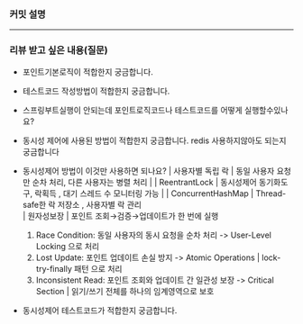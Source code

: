 ### **커밋 설명**
<!--  
8aa23de 포인트기본기능 추가
c14ee23 테스트코드 최초
3d63112 동시성제어, 동시성제어테스트코드 추가
-->

---
### **리뷰 받고 싶은 내용(질문)**
- 포인트기본로직이 적합한지 궁금합니다.
- 테스트코드 작성방법이 적합한지 궁금합니다.
- 스프링부트실행이 안되는데 포인트로직코드나 테스트코드를 어떻게 실행할수있나요?

- 동시성 제어에 사용된 방법이 적합한지 궁금합니다.  redis 사용하지않아도 되는지 궁금합니다
- 동시성제어 방법이 이것만 사용하면 되나요?
  | 사용자별 독립 락        | 동일 사용자 요청만 순차 처리, 다른 사용자는 병렬 처리         |
  | ReentrantLock          | 동시성제어  동기화도구, 락획득 , 대기 스레드 수 모니터링 가능 |
  | ConcurrentHashMap      | Thread-safe한 락 저장소 , 사용자별 락 관리  
  | 원자성보장              | 포인트  조회→검증→업데이트가 한 번에 실행  
 
  1. Race Condition: 동일 사용자의 동시 요청을 순차 처리  ->   User-Level Locking  으로 처리
  2. Lost Update: 포인트 업데이트 손실 방지   ->  Atomic Operations  |  lock-try-finally 패턴 으로 처리  
  3. Inconsistent Read: 포인트 조회와 업데이트 간  일관성 보장  -> Critical Section   |  읽기/쓰기 전체를 하나의 임계영역으로 보호
     
- 동시성제어 테스트코드가 적합한지 궁금합니다.
